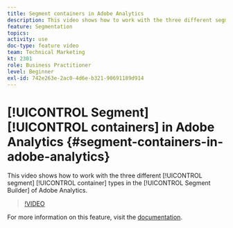 ```yaml
---
title: Segment containers in Adobe Analytics
description: This video shows how to work with the three different segment container types in the Segment Builder of Adobe Analytics.
feature: Segmentation
topics: 
activity: use
doc-type: feature video
team: Technical Marketing
kt: 2301
role: Business Practitioner
level: Beginner
exl-id: 742e263e-2ac0-4d6e-b321-90691189d914
---
```

# [!UICONTROL Segment] [!UICONTROL containers] in Adobe Analytics {#segment-containers-in-adobe-analytics}

This video shows how to work with the three different [!UICONTROL segment] [!UICONTROL container] types in the [!UICONTROL Segment Builder] of Adobe Analytics.

>[!VIDEO](https://video.tv.adobe.com/v/25401/?quality=12)

For more information on this feature, visit the [documentation](https://marketing.adobe.com/resources/help/en_US/analytics/segment/index.html?f=seg_build_ui).

